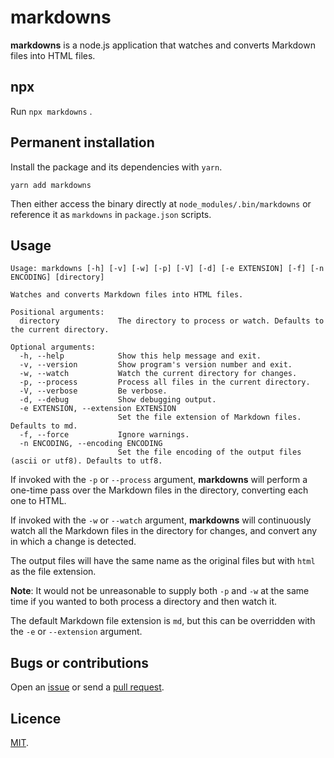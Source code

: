 # markdowns

**markdowns** is a node.js application that watches and converts Markdown files into HTML files.

## npx

Run `npx markdowns` .

## Permanent installation

Install the package and its dependencies with `yarn`.

    yarn add markdowns

Then either access the binary directly at `node_modules/.bin/markdowns` or reference it as `markdowns` in `package.json` scripts.

## Usage

    Usage: markdowns [-h] [-v] [-w] [-p] [-V] [-d] [-e EXTENSION] [-f] [-n ENCODING] [directory]

    Watches and converts Markdown files into HTML files.

    Positional arguments:
      directory             The directory to process or watch. Defaults to the current directory.

    Optional arguments:
      -h, --help            Show this help message and exit.
      -v, --version         Show program's version number and exit.
      -w, --watch           Watch the current directory for changes.
      -p, --process         Process all files in the current directory.
      -V, --verbose         Be verbose.
      -d, --debug           Show debugging output.
      -e EXTENSION, --extension EXTENSION
                            Set the file extension of Markdown files. Defaults to md.
      -f, --force           Ignore warnings.
      -n ENCODING, --encoding ENCODING
                            Set the file encoding of the output files (ascii or utf8). Defaults to utf8.

If invoked with the `-p` or `--process` argument, **markdowns** will perform a one-time pass over the Markdown files in the directory, converting each one to HTML.

If invoked with the `-w` or `--watch` argument, **markdowns** will continuously watch all the Markdown files in the directory for changes, and convert any in which a change is detected.

The output files will have the same name as the original files but with `html` as the file extension.

**Note**: It would not be unreasonable to supply both `-p` and `-w` at the same time if you wanted to both process a directory and then watch it.

The default Markdown file extension is `md`, but this can be overridden with the `-e` or `--extension` argument.

## Bugs or contributions

Open an [issue](https://github.com/crdx/markdowns/issues) or send a [pull request](https://github.com/crdx/markdowns/pulls).

## Licence

[MIT](LICENCE.md).
